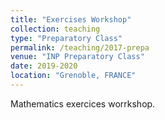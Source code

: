 ```yaml
---
title: "Exercises Workshop"
collection: teaching
type: "Preparatory Class"
permalink: /teaching/2017-prepa
venue: "INP Preparatory Class"
date: 2019-2020
location: "Grenoble, FRANCE"
---
```


Mathematics exercices worrkshop. 
